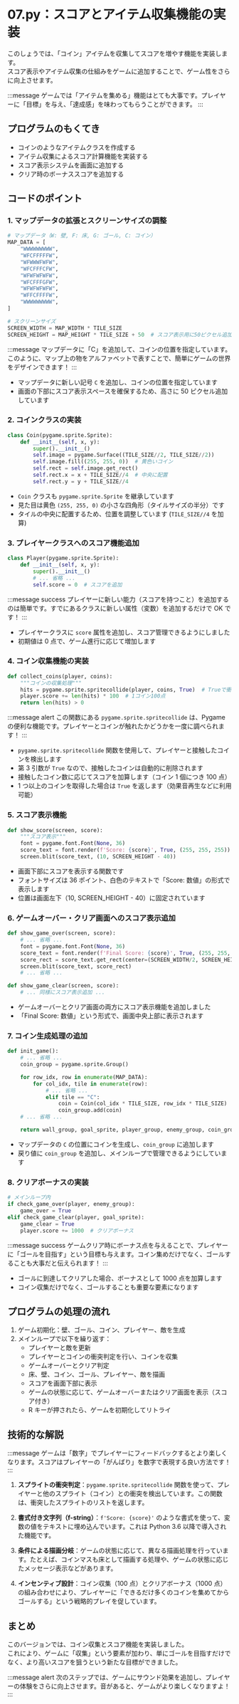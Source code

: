 # 07.py：スコアとアイテム収集機能の実装

このしょうでは、「コイン」アイテムを収集してスコアを増やす機能を実装します。  
スコア表示やアイテム収集の仕組みをゲームに追加することで、ゲーム性をさらに向上させます。

:::message
ゲームでは「アイテムを集める」機能はとても大事です。プレイヤーに「目標」を与え、「達成感」を味わってもらうことができます。
:::

## プログラムのもくてき

- コインのようなアイテムクラスを作成する
- アイテム収集によるスコア計算機能を実装する
- スコア表示システムを画面に追加する
- クリア時のボーナススコアを追加する

## コードのポイント

### 1. マップデータの拡張とスクリーンサイズの調整

```python
# マップデータ（W: 壁, F: 床, G: ゴール, C: コイン）
MAP_DATA = [
    "WWWWWWWWW",
    "WFCFFFFFW",
    "WFWWWFWFW",
    "WFCFFFCFW",
    "WFWFWFWFW",
    "WFCFFFGFW",
    "WFWFWFWFW",
    "WFFCFFFFW",
    "WWWWWWWWW",
]

# スクリーンサイズ
SCREEN_WIDTH = MAP_WIDTH * TILE_SIZE
SCREEN_HEIGHT = MAP_HEIGHT * TILE_SIZE + 50  # スコア表示用に50ピクセル追加
```

:::message
マップデータに「C」を追加して、コインの位置を指定しています。このように、マップ上の物をアルファベットで表すことで、簡単にゲームの世界をデザインできます！
:::

- マップデータに新しい記号 `C` を追加し、コインの位置を指定しています
- 画面の下部にスコア表示スペースを確保するため、高さに 50 ピクセル追加しています

### 2. コインクラスの実装

```python
class Coin(pygame.sprite.Sprite):
    def __init__(self, x, y):
        super().__init__()
        self.image = pygame.Surface((TILE_SIZE//2, TILE_SIZE//2))
        self.image.fill((255, 255, 0))  # 黄色いコイン
        self.rect = self.image.get_rect()
        self.rect.x = x + TILE_SIZE//4  # 中央に配置
        self.rect.y = y + TILE_SIZE//4
```

- `Coin` クラスも `pygame.sprite.Sprite` を継承しています
- 見た目は黄色 `(255, 255, 0)` の小さな四角形（タイルサイズの半分）です
- タイルの中央に配置するため、位置を調整しています (`TILE_SIZE//4` を加算)

### 3. プレイヤークラスへのスコア機能追加

```python
class Player(pygame.sprite.Sprite):
    def __init__(self, x, y):
        super().__init__()
        # ... 省略 ...
        self.score = 0  # スコアを追加
```

:::message success
プレイヤーに新しい能力（スコアを持つこと）を追加するのは簡単です。すでにあるクラスに新しい属性（変数）を追加するだけで OK です！
:::

- プレイヤークラスに `score` 属性を追加し、スコア管理できるようにしました
- 初期値は 0 点で、ゲーム進行に応じて増加します

### 4. コイン収集機能の実装

```python
def collect_coins(player, coins):
    """コインの収集処理"""
    hits = pygame.sprite.spritecollide(player, coins, True)  # Trueで衝突したコインを消去
    player.score += len(hits) * 100  # 1コイン100点
    return len(hits) > 0
```

:::message alert
この関数にある `pygame.sprite.spritecollide` は、Pygame の便利な機能です。プレイヤーとコインが触れたかどうかを一度に調べられます！
:::

- `pygame.sprite.spritecollide` 関数を使用して、プレイヤーと接触したコインを検出します
- 第 3 引数が `True` なので、接触したコインは自動的に削除されます
- 接触したコイン数に応じてスコアを加算します（コイン 1 個につき 100 点）
- 1 つ以上のコインを取得した場合は `True` を返します（効果音再生などに利用可能）

### 5. スコア表示機能

```python
def show_score(screen, score):
    """スコア表示"""
    font = pygame.font.Font(None, 36)
    score_text = font.render(f'Score: {score}', True, (255, 255, 255))
    screen.blit(score_text, (10, SCREEN_HEIGHT - 40))
```

- 画面下部にスコアを表示する関数です
- フォントサイズは 36 ポイント、白色のテキストで「Score: 数値」の形式で表示します
- 位置は画面左下（10, SCREEN_HEIGHT - 40）に固定されています

### 6. ゲームオーバー・クリア画面へのスコア表示追加

```python
def show_game_over(screen, score):
    # ... 省略 ...
    font = pygame.font.Font(None, 36)
    score_text = font.render(f'Final Score: {score}', True, (255, 255, 255))
    score_rect = score_text.get_rect(center=(SCREEN_WIDTH/2, SCREEN_HEIGHT/2 - 50))
    screen.blit(score_text, score_rect)
    # ... 省略 ...

def show_game_clear(screen, score):
    # ... 同様にスコア表示追加 ...
```

- ゲームオーバーとクリア画面の両方にスコア表示機能を追加しました
- 「Final Score: 数値」という形式で、画面中央上部に表示されます

### 7. コイン生成処理の追加

```python
def init_game():
    # ... 省略 ...
    coin_group = pygame.sprite.Group()

    for row_idx, row in enumerate(MAP_DATA):
        for col_idx, tile in enumerate(row):
            # ... 省略 ...
            elif tile == "C":
                coin = Coin(col_idx * TILE_SIZE, row_idx * TILE_SIZE)
                coin_group.add(coin)
    # ... 省略 ...

    return wall_group, goal_sprite, player_group, enemy_group, coin_group, player
```

- マップデータの `C` の位置にコインを生成し、`coin_group` に追加します
- 戻り値に `coin_group` を追加し、メインループで管理できるようにしています

### 8. クリアボーナスの実装

```python
# メインループ内
if check_game_over(player, enemy_group):
    game_over = True
elif check_game_clear(player, goal_sprite):
    game_clear = True
    player.score += 1000  # クリアボーナス
```

:::message success
ゲームクリア時にボーナス点を与えることで、プレイヤーに「ゴールを目指す」という目標も与えます。コイン集めだけでなく、ゴールすることも大事だと伝えられます！
:::

- ゴールに到達してクリアした場合、ボーナスとして 1000 点を加算します
- コイン収集だけでなく、ゴールすることも重要な要素になります

## プログラムの処理の流れ

1. ゲーム初期化：壁、ゴール、コイン、プレイヤー、敵を生成
2. メインループで以下を繰り返す：
   - プレイヤーと敵を更新
   - プレイヤーとコインの衝突判定を行い、コインを収集
   - ゲームオーバーとクリア判定
   - 床、壁、コイン、ゴール、プレイヤー、敵を描画
   - スコアを画面下部に表示
   - ゲームの状態に応じて、ゲームオーバーまたはクリア画面を表示（スコア付き）
   - R キーが押されたら、ゲームを初期化してリトライ

## 技術的な解説

:::message
ゲームは「数字」でプレイヤーにフィードバックするとより楽しくなります。スコアはプレイヤーの「がんばり」を数字で表現する良い方法です！
:::

1. **スプライトの衝突判定**：`pygame.sprite.spritecollide` 関数を使って、プレイヤーと他のスプライト（コイン）との衝突を検出しています。この関数は、衝突したスプライトのリストを返します。

2. **書式付き文字列（f-string）**：`f'Score: {score}'` のような書式を使って、変数の値をテキストに埋め込んでいます。これは Python 3.6 以降で導入された機能です。

3. **条件による描画分岐**：ゲームの状態に応じて、異なる描画処理を行っています。たとえば、コインマスも床として描画する処理や、ゲームの状態に応じたメッセージ表示などがあります。

4. **インセンティブ設計**：コイン収集（100 点）とクリアボーナス（1000 点）の組み合わせにより、プレイヤーに「できるだけ多くのコインを集めてからゴールする」という戦略的プレイを促しています。

## まとめ

このバージョンでは、コイン収集とスコア機能を実装しました。  
これにより、ゲームに「収集」という要素が加わり、単にゴールを目指すだけでなく、より高いスコアを狙うという新たな目標ができました。

:::message alert
次のステップでは、ゲームにサウンド効果を追加し、プレイヤーの体験をさらに向上させます。音があると、ゲームがより楽しくなりますよ！
:::
